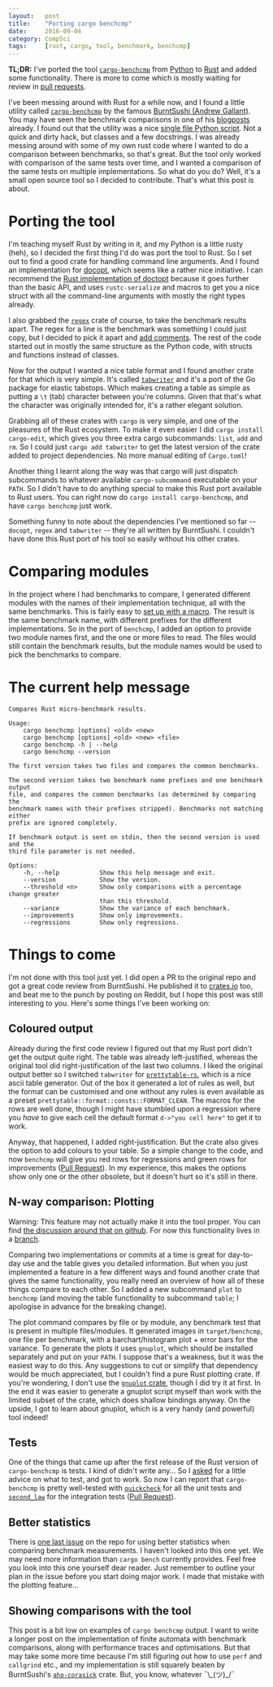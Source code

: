 ```yaml
---
layout:   post
title:    "Porting cargo benchcmp"
date:     2016-09-04
category: CompSci
tags:     [rust, cargo, tool, benchmark, benchcmp]
---
```


**TL;DR:** I've ported the tool [`cargo-benchcmp`](https://crates.io/crates/cargo-benchcmp) from [Python](https://github.com/BurntSushi/cargo-benchcmp/blob/1d23dec5dd3abe3939cfea030162a7dc6461e544/cargo-benchcmp) to [Rust](https://github.com/BurntSushi/cargo-benchcmp) and added some functionality. There is more to come which is mostly waiting for review in [pull requests](https://github.com/BurntSushi/cargo-benchcmp/pulls).

I've been messing around with Rust for a while now, and I found a little utility called [`cargo-benchcmp`](https://github.com/BurntSushi/cargo-benchcmp) by the famous [BurntSushi (Andrew Gallant)](http://blog.burntsushi.net/about/). You may have seen the benchmark comparisons in one of his [blogposts](http://blog.burntsushi.net/transducers/) already. I found out that the utility was a nice [single file Python script](https://github.com/BurntSushi/cargo-benchcmp/blob/1d23dec5dd3abe3939cfea030162a7dc6461e544/cargo-benchcmp). Not a quick and dirty hack, but classes and a few docstrings. I was already messing around with some of my own rust code where I wanted to do a comparison between benchmarks, so that's great. But the tool only worked with comparison of the same tests over time, and I wanted a comparison of the same tests on multiple implementations. So what do you do? Well, it's a small open source tool so I decided to contribute. That's what this post is about. 

# Porting the tool

I'm teaching myself Rust by writing in it, and my Python is a little rusty (heh), so I decided the first thing I'd do was port the tool to Rust. So I set out to find a good crate for handling command line arguments. And I found an implementation for [docopt](http://docopt.org/), which seems like a rather nice initiative. I can recommend the [Rust implementation of doctopt](https://github.com/docopt/docopt.rs) because it goes further than the basic API, and uses `rustc-serialize` and macros to get you a nice struct with all the command-line arguments with mostly the right types already. 

I also grabbed the [`regex`](https://crates.io/crates/regex) crate of course, to take the benchmark results apart. The regex for a line is the benchmark was something I could just copy, but I decided to pick it apart and [add comments](https://github.com/BurntSushi/cargo-benchcmp/blob/0512f17d1206f919706e1486e3dca4dd99068a39/src/benchmark.rs#L114-L119). The rest of the code started out in mostly the same structure as the Python code, with structs and functions instead of classes. 

Now for the output I wanted a nice table format and I found another crate for that which is very simple. It's called [`tabwriter`](https://crates.io/crates/tabwriter) and it's a port of the Go package for elastic tabstops. Which makes creating a table as simple as putting a `\t` (tab) character between you're columns. Given that that's what the character was originally intended for, it's a rather elegant solution. 

Grabbing all of these crates with `cargo` is very simple, and one of the pleasures of the Rust ecosystem. To make it even easier I did `cargo install cargo-edit`, which gives you three extra cargo subcommands: `list`, `add` and `rm`. So I could just `cargo add tabwriter` to get the latest version of the crate added to project dependencies. No more manual editing of `Cargo.toml`!

Another thing I learnt along the way was that cargo will just dispatch subcommands to whatever available `cargo-subcommand` executable on your `PATH`. So I didn't have to do anything special to make this Rust port available to Rust users. You can right now do `cargo install cargo-benchcmp`, and have `cargo benchcmp` just work. 

Something funny to note about the dependencies I've mentioned so far -- `docopt`, `regex` and `tabwriter` -- they're all written by BurntSushi. I couldn't have done this Rust port of his tool so easily without his other crates. 

# Comparing modules

In the project where I had benchmarks to compare, I generated different modules with the names of their implementation technique, all with the same benchmarks. This is fairly easy to [set up with a macro](https://github.com/Apanatshka/dnfa/blob/5cdb4307a06aee51f2d19f2619e0ff2e5e49af18/benches/basic.rs). The result is the same benchmark name, with different prefixes for the different implementations. So in the port of `benchcmp`, I added an option to provide two module names first, and the one or more files to read. The files would still contain the benchmark results, but the module names would be used to pick the benchmarks to compare. 

# The current help message

```
Compares Rust micro-benchmark results.

Usage:
    cargo benchcmp [options] <old> <new>
    cargo benchcmp [options] <old> <new> <file>
    cargo benchcmp -h | --help
    cargo benchcmp --version

The first version takes two files and compares the common benchmarks.

The second version takes two benchmark name prefixes and one benchmark output
file, and compares the common benchmarks (as determined by comparing the
benchmark names with their prefixes stripped). Benchmarks not matching either
prefix are ignored completely.

If benchmark output is sent on stdin, then the second version is used and the
third file parameter is not needed.

Options:
    -h, --help           Show this help message and exit.
    --version            Show the version.
    --threshold <n>      Show only comparisons with a percentage change greater
                         than this threshold.
    --variance           Show the variance of each benchmark.
    --improvements       Show only improvements.
    --regressions        Show only regressions.
```

# Things to come

I'm not done with this tool just yet. I did open a PR to the original repo and got a great code review from BurntSushi. He published it to [crates.io](https://crates.io/) too, and beat me to the punch by posting on Reddit, but I hope this post was still interesting to you. Here's some things I've been working on:

## Coloured output

Already during the first code review I figured out that my Rust port didn't get the output quite right. The table was already left-justified, whereas the original tool did right-justification of the last two columns. I liked the original output better so I switched `tabwriter` for [`prettytable-rs`](https://crates.io/crates/prettytable-rs), which is a nice ascii table generator. Out of the box it generated a lot of rules as well, but the format can be customised and one without any rules is even available as a preset `prettytable::format::consts::FORMAT_CLEAN`. The macros for the rows are well done, though I might have stumbled upon a regression where you *have* to give each cell the default format `d->"you cell here"` to get it to work. 

Anyway, that happened, I added right-justification. But the crate also gives the option to add colours to your table. So a simple change to the code, and now `benchcmp` will give you red rows for regressions and green rows for improvements ([Pull Request](https://github.com/BurntSushi/cargo-benchcmp/pull/9)). In my experience, this makes the options show only one or the other obsolete, but it doesn't hurt so it's still in there. 

## N-way comparison: Plotting

Warning: This feature may not actually make it into the tool proper. You can find [the discussion around that on github](https://github.com/BurntSushi/cargo-benchcmp/issues/8). For now this functionality lives in a [branch](https://github.com/Apanatshka/cargo-benchcmp/tree/plot). 

Comparing two implementations or commits at a time is great for day-to-day use and the table gives you detailed information. But when you just implemented a feature in a few different ways and found another crate that gives the same functionality, you really need an overview of how all of these things compare to each other. So I added a new subcommand `plot` to `benchcmp` (and moving the table functionality to subcommand `table`; I apologise in advance for the breaking change). 

The plot command compares by file or by module, any benchmark test that is present in multiple files/modules. It generated images in `target/benchcmp`, one file per benchmark, with a barchart/histogram plot + error bars for the variance. To generate the plots it uses `gnuplot`, which should be installed separately and put on your `PATH`. I suppose that's a weakness, but it was the easiest way to do this. Any suggestions to cut or simplify that dependency would be much appreciated, but I couldn't find a pure Rust plotting crate. If you're wondering, I don't use the [`gnuplot` crate](https://crates.io/crates/gnuplot), though I did try it at first. In the end it was easier to generate a gnuplot script myself than work with the limited subset of the crate, which does shallow bindings anyway. On the upside, I got to learn about gnuplot, which is a very handy (and powerful) tool indeed!

## Tests

One of the things that came up after the first release of the Rust version of `cargo-benchcmp` is tests. I kind of didn't write any... So I [asked](https://github.com/BurntSushi/cargo-benchcmp/issues/3) for a little advice on what to test, and got to work. So now I can report that `cargo-benchcmp` is pretty well-tested with [`quickcheck`](https://github.com/BurntSushi/quickcheck) for all the unit tests and [`second_law`](https://github.com/nathanross/second_law) for the integration tests ([Pull Request](https://github.com/BurntSushi/cargo-benchcmp/pull/10)). 

## Better statistics

There is [one last issue](https://github.com/BurntSushi/cargo-benchcmp/issues/4) on the repo for using better statistics when comparing benchmark measurements. I haven't looked into this one yet. We may need more information than `cargo bench` currently provides. Feel free you look into this one yourself dear reader. Just remember to outline your plan in the issue before you start doing major work. I made that mistake with the plotting feature...

## Showing comparisons with the tool

This post is a bit low on examples of `cargo benchcmp` output. I want to write a longer post on the implementation of finite automata with benchmark comparisons, along with performance traces and optimisations. But that may take some more time because I'm still figuring out how to use `perf` and `callgrind` etc., and my implementation is still squarely beaten by BurntSushi's [`aho-corasick`](https://github.com/burntsushi/aho-corasick) crate. But, you know, whatever ¯\\\_(ツ)\_/¯
